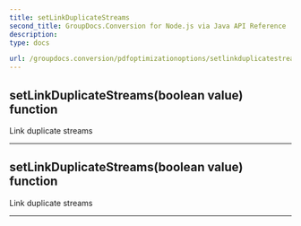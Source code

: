```yaml
---
title: setLinkDuplicateStreams
second_title: GroupDocs.Conversion for Node.js via Java API Reference
description: 
type: docs

url: /groupdocs.conversion/pdfoptimizationoptions/setlinkduplicatestreams/
---
```


## setLinkDuplicateStreams(boolean value)  function

 Link duplicate streams
 


---


## setLinkDuplicateStreams(boolean value)  function

 Link duplicate streams
 


---


